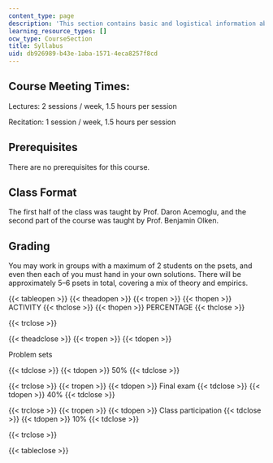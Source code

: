 ```yaml
---
content_type: page
description: 'This section contains basic and logistical information about the course. '
learning_resource_types: []
ocw_type: CourseSection
title: Syllabus
uid: db926989-b43e-1aba-1571-4eca8257f8cd
---
```


Course Meeting Times:
---------------------

Lectures: 2 sessions / week, 1.5 hours per session

Recitation: 1 session / week, 1.5 hours per session

Prerequisites
-------------

There are no prerequisites for this course.

Class Format 
-------------

The first half of the class was taught by Prof. Daron Acemoglu, and the second part of the course was taught by Prof. Benjamin Olken. 

Grading
-------

You may work in groups with a maximum of 2 students on the psets, and even then each of you must hand in your own solutions. There will be approximately 5–6 psets in total, covering a mix of theory and empirics.

{{< tableopen >}}
{{< theadopen >}}
{{< tropen >}}
{{< thopen >}}
ACTIVITY
{{< thclose >}}
{{< thopen >}}
PERCENTAGE
{{< thclose >}}

{{< trclose >}}

{{< theadclose >}}
{{< tropen >}}
{{< tdopen >}}


Problem sets


{{< tdclose >}}
{{< tdopen >}}
50%
{{< tdclose >}}

{{< trclose >}}
{{< tropen >}}
{{< tdopen >}}
Final exam
{{< tdclose >}}
{{< tdopen >}}
40%
{{< tdclose >}}

{{< trclose >}}
{{< tropen >}}
{{< tdopen >}}
Class participation
{{< tdclose >}}
{{< tdopen >}}
10%
{{< tdclose >}}

{{< trclose >}}

{{< tableclose >}}